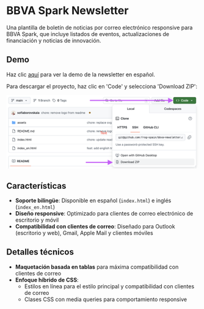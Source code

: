 # BBVA Spark Newsletter

Una plantilla de boletín de noticias por correo electrónico responsive para BBVA Spark, que incluye listados de eventos, actualizaciones de financiación y noticias de innovación.

## Demo

Haz clic [aquí](https://frog-spain.github.io/bbva-newsletter/) para ver la demo de la newsletter en español.

Para descargar el proyecto, haz clic en 'Code' y selecciona 'Download ZIP':

![Download instruction](Screenshot%202025-10-20%20at%2012.48.22.png)

## Características

- **Soporte bilingüe**: Disponible en español (`index.html`) e inglés (`index_en.html`)
- **Diseño responsive**: Optimizado para clientes de correo electrónico de escritorio y móvil
- **Compatibilidad con clientes de correo**: Diseñado para Outlook (escritorio y web), Gmail, Apple Mail y clientes móviles

## Detalles técnicos

- **Maquetación basada en tablas** para máxima compatibilidad con clientes de correo
- **Enfoque híbrido de CSS**:
  - Estilos en línea para el estilo principal y compatibilidad con clientes de correo
  - Clases CSS con media queries para comportamiento responsive
